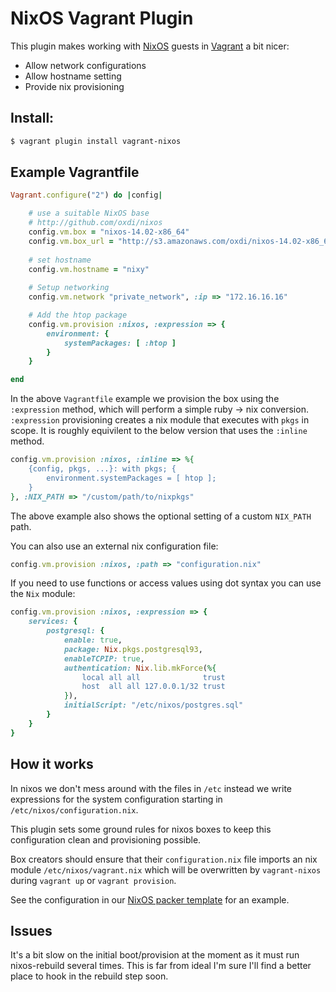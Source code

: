 # NixOS Vagrant Plugin

This plugin makes working with [NixOS](http://nixos.org) guests in [Vagrant](http://www.vagrantup.com) a bit nicer:

* Allow network configurations
* Allow hostname setting
* Provide nix provisioning

## Install:

```bash
$ vagrant plugin install vagrant-nixos
```

## Example Vagrantfile

```ruby
Vagrant.configure("2") do |config|

	# use a suitable NixOS base
	# http://github.com/oxdi/nixos
	config.vm.box = "nixos-14.02-x86_64"
	config.vm.box_url = "http://s3.amazonaws.com/oxdi/nixos-14.02-x86_64-virtualbox.box"
  	
  	# set hostname
  	config.vm.hostname = "nixy"
  
  	# Setup networking
	config.vm.network "private_network", :ip => "172.16.16.16"

	# Add the htop package
	config.vm.provision :nixos, :expression => {
		environment: {
			systemPackages: [ :htop ]
		}
	}

end
```

In the above `Vagrantfile` example we provision the box using the `:expression` method, which will perform a simple ruby -> nix conversion. `:expression` provisioning creates a nix module that executes with `pkgs` in scope. It is roughly equivilent to the below version that uses the `:inline` method.

```ruby
config.vm.provision :nixos, :inline => %{
	{config, pkgs, ...}: with pkgs; {
		environment.systemPackages = [ htop ];
	}
}, :NIX_PATH => "/custom/path/to/nixpkgs"
```

The above example also shows the optional setting of a custom `NIX_PATH` path.

You can also use an external nix configuration file:

```ruby
config.vm.provision :nixos, :path => "configuration.nix"
```

If you need to use functions or access values using dot syntax you can use the `Nix` module:

```ruby
config.vm.provision :nixos, :expression => {
	services: {
		postgresql: {
			enable: true,
			package: Nix.pkgs.postgresql93,
			enableTCPIP: true,
			authentication: Nix.lib.mkForce(%{
				local all all              trust
				host  all all 127.0.0.1/32 trust
			}),
			initialScript: "/etc/nixos/postgres.sql"
		}
	}
}	
```


## How it works

In nixos we don't mess around with the files in `/etc` instead we write expressions for the system configuration starting in `/etc/nixos/configuration.nix`.

This plugin sets some ground rules for nixos boxes to keep this configuration clean and provisioning possible.

Box creators should ensure that their `configuration.nix` file imports an nix module `/etc/nixos/vagrant.nix` which will be overwritten by `vagrant-nixos` during `vagrant up` or `vagrant provision`.

See the configuration in our [NixOS packer template](http://github.com/oxdi/nixos) for an example.

## Issues

It's a bit slow on the initial boot/provision at the moment as it must run nixos-rebuild several times. This is far from ideal I'm sure I'll find a better place to hook in the rebuild step soon.

